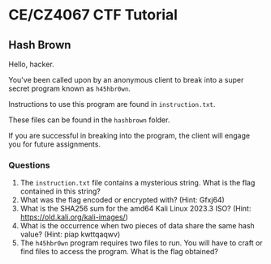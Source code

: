 # CE/CZ4067 CTF Tutorial

## Hash Brown
Hello, hacker. 

You've been called upon by an anonymous client to break into a super secret program known as `h45hbr0wn`.

Instructions to use this program are found in `instruction.txt`.

These files can be found in the `hashbrown` folder.

If you are successful in breaking into the program, the client will engage you for future assignments.

### Questions
1. The `instruction.txt` file contains a mysterious string. What is the flag contained in this string?
2. What was the flag encoded or encrypted with? (Hint: Gfxj64)
3. What is the SHA256 sum for the amd64 Kali Linux 2023.3 ISO? (Hint: https://old.kali.org/kali-images/)
4. What is the occurrence when two pieces of data share the same hash value? (Hint: piap kwttqaqwv)
5. The `h45hbr0wn` program requires two files to run. You will have to craft or find files to access the program. What is the flag obtained?